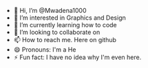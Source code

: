 - 👋 Hi, I’m @Mwadena1000
- 👀 I’m interested in Graphics and Design
- 🌱 I’m currently learning how to code
- 💞️ I’m looking to collaborate on 
- 📫 How to reach me. Here on github
- 😄 Pronouns: I'm a He
- ⚡ Fun fact: I have no idea why I'm even here.

<!---
Mwadena1000/Mwadena1000 is a ✨ special ✨ repository because its `README.md` (this file) appears on your GitHub profile.
You can click the Preview link to take a look at your changes.
--->
